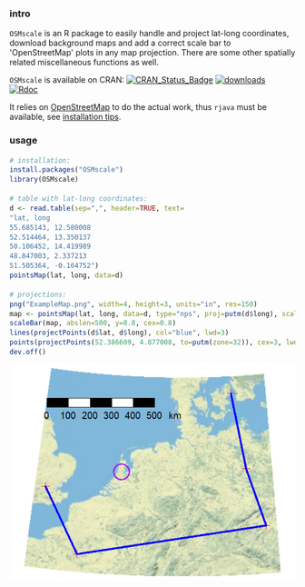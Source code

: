 ### intro

`OSMscale` is an R package to easily handle and project lat-long coordinates, 
download background maps and add a correct scale bar to 'OpenStreetMap' plots in any map projection.
There are some other spatially related miscellaneous functions as well.

`OSMscale` is available on CRAN: [![CRAN_Status_Badge](https://www.r-pkg.org/badges/version-last-release/OSMscale)](https://cran.r-project.org/package=OSMscale) [![downloads](https://cranlogs.r-pkg.org/badges/OSMscale)](https://www.r-pkg.org/services)
[![Rdoc](https://www.rdocumentation.org/badges/version/OSMscale)](http://www.rdocumentation.org/packages/OSMscale)

It relies on [OpenStreetMap](https://blog.fellstat.com/?cat=5) to do the actual work,
thus `rjava` must be available, see [installation tips](https://bookdown.org/brry/course/packages.html#rjava-on-windows).

### usage

```R
# installation:
install.packages("OSMscale") 
library(OSMscale)

# table with lat-long coordinates:
d <- read.table(sep=",", header=TRUE, text=
"lat, long
55.685143, 12.580008
52.514464, 13.350137
50.106452, 14.419989
48.847003, 2.337213
51.505364, -0.164752")
pointsMap(lat, long, data=d)

# projections:
png("ExampleMap.png", width=4, height=3, units="in", res=150)
map <- pointsMap(lat, long, data=d, type="nps", proj=putm(d$long), scale=FALSE)
scaleBar(map, abslen=500, y=0.8, cex=0.8)
lines(projectPoints(d$lat, d$long), col="blue", lwd=3)
points(projectPoints(52.386609, 4.877008, to=putm(zone=32)), cex=3, lwd=2, col="purple")
dev.off()
```
![ExampleMap](https://github.com/brry/OSMscale/blob/master/ExampleMap.png "Example Map")

